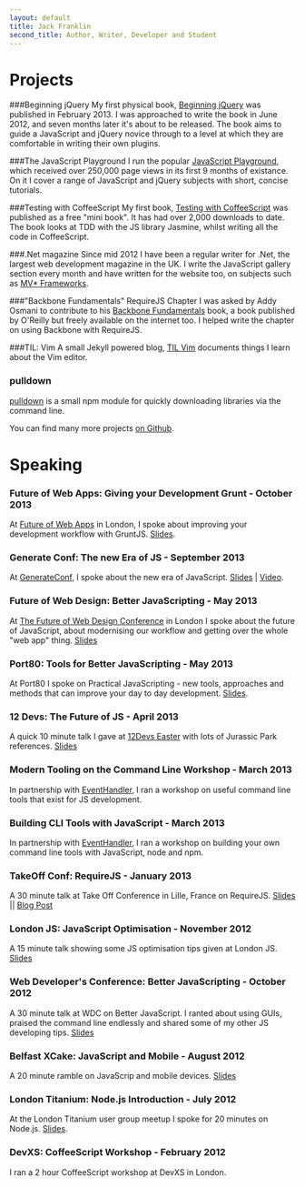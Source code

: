 ```yaml
---
layout: default
title: Jack Franklin
second_title: Author, Writer, Developer and Student
---
```


# Projects

###Beginning jQuery
My first physical book, [Beginning jQuery](http://www.apress.com/9781430249320) was published in February 2013. I was approached to write the book in June 2012, and seven months later it's about to be released. The book aims to guide a JavaScript and jQuery novice through to a level at which they are comfortable in writing their own plugins.

###The JavaScript Playground
I run the popular [JavaScript Playground](http://javascriptplayground.com), which received over 250,000 page views in its first 9 months of existance. On it I cover a range of JavaScript and jQuery subjects with short, concise tutorials.

###Testing with CoffeeScript
My first book, [Testing with CoffeeScript](https://efendibooks.com/minibooks/testing-with-coffeescript) was published as a free "mini book". It has had over 2,000 downloads to date. The book looks at TDD with the JS library Jasmine, whilst writing all the code in CoffeeScript.

###.Net magazine
Since mid 2012 I have been a regular writer for .Net, the largest web development magazine in the UK. I write the JavaScript gallery section every month and have written for the website too, on subjects such as [MV* Frameworks](http://www.netmagazine.com/features/essential-javascript-top-five-mvc-frameworks).

###"Backbone Fundamentals" RequireJS Chapter
I was asked by Addy Osmani to contribute to his [Backbone Fundamentals](http://addyosmani.github.com/backbone-fundamentals/) book, a book published by O'Reilly but freely available on the internet too. I helped write the chapter on using Backbone with RequireJS.

###TIL: Vim
A small Jekyll powered blog, [TIL Vim](http://tilvim.com/) documents things I learn about the Vim editor.

### pulldown
[pulldown](https://github.com/jackfranklin/pulldown) is a small npm module for quickly downloading libraries via the command line.

You can find many more projects [on Github](http://github.com/jackfranklin).

# Speaking

### Future of Web Apps: Giving your Development Grunt - October 2013
At [Future of Web Apps](http://futureofwebapps.com/) in London, I spoke about improving your development workflow with GruntJS. [Slides](https://speakerdeck.com/jackfranklin/giving-your-development-more-grunt-fowa-london-2013).

### Generate Conf: The new Era of JS - September 2013
At [GenerateConf](http://www.generateconf.com/page.cfm/ID=1), I spoke about the new era of JavaScript. [Slides](https://speakerdeck.com/jackfranklin/generate-conf-the-new-era-of-js) | [Video](http://www.youtube.com/watch?list=PLb_ziuDPiUzZkc077IW3_rDcqX1OC8VbV&v=M2QlYCPRpdE).

### Future of Web Design: Better JavaScripting - May 2013
At [The Future of Web Design Conference](http://futureofwebdesign.com/) in London I spoke about the future of JavaScript, about modernising our workflow and getting over the whole "web app" thing. [Slides](https://speakerdeck.com/jackfranklin/fowd-practical-javascripting)

### Port80: Tools for Better JavaScripting - May 2013
At Port80 I spoke on Practical JavaScripting - new tools, approaches and methods that can improve your day to day development. [Slides](https://speakerdeck.com/jackfranklin/port80-practical-javascripting).

### 12 Devs: The Future of JS - April 2013
A quick 10 minute talk I gave at [12Devs Easter](http://12devs.co.uk/events/12-devs-at-easter/) with lots of Jurassic Park references. [Slides](https://speakerdeck.com/jackfranklin/the-new-era-of-js)

### Modern Tooling on the Command Line Workshop - March 2013
In partnership with [EventHandler](http://eventhandler.co.uk), I ran a workshop on useful command line tools that exist for JS development.

### Building CLI Tools with JavaScript - March 2013
In partnership with [EventHandler](http://eventhandler.co.uk), I ran a workshop on building your own command line tools with JavaScript, node and npm. 

### TakeOff Conf: RequireJS - January 2013
A 30 minute talk at Take Off Conference in Lille, France on RequireJS. [Slides](https://speakerdeck.com/jackfranklin/requirejs-take-off-conf) || [Blog Post](http://javascriptplayground.com/blog/2013/01/talking-requirejs-at-takeoff-conf)

### London JS: JavaScript Optimisation - November 2012
A 15 minute talk showing some JS optimisation tips given at London JS. [Slides](https://github.com/jackfranklin/ldnjs-optimisation-talk)

### Web Developer's Conference: Better JavaScripting - October 2012
A 30 minute talk at WDC on Better JavaScript. I ranted about using GUIs, praised the command line endlessly and shared some of my other JS developing tips. [Slides](https://speakerdeck.com/jackfranklin/better-javascripting-web-dev-conf-2012)

### Belfast XCake: JavaScript and Mobile - August 2012
A 20 minute ramble on JavaScrip and mobile devices. [Slides](https://gist.github.com/4205352)

### London Titanium: Node.js Introduction - July 2012
At the London Titanium user group meetup I spoke for 20 minutes on Node.js. [Slides](https://gist.github.com/3e059e4121708489fb0e).

### DevXS: CoffeeScript Workshop - February 2012
I ran a 2 hour CoffeeScript workshop at DevXS in London.
